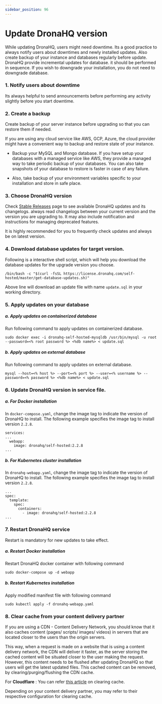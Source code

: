 ```yaml
---
sidebar_position: 96
---
```


# Update DronaHQ version

While updating DronaHQ, users might need downtime. Its a good practice to always notify users about downtimes and newly installed updates. Also create backup of your instance and databases regularly before update. DronaHQ provide incremental updates for database. it should be performed in sequence. If you wish to downgrade your installation, you do not need to downgrade database.

### 1. Notify users about downtime

Its always helpful to send announcements before performing any activity slightly before you start downtime.

### 2. Create a backup

Create backup of your server instance before upgrading so that you can restore them if needed.

If you are using any cloud service like AWS, GCP, Azure, the cloud provider might have a convenient way to backup and restore state of your instance.

- Backup your MySQL and Mongo database. If you have setup your databases with a managed service like AWS, they provide a managed way to take periodic backup of your databases. You can also take snapshots of your database to restore is faster in case of any failure.

- Also, take backup of your environment variables specific to your installation and store in safe place.

### 3. Choose DronaHQ version

Check [Stable Releases](https://docs.dronahq.com/selfhosted-stable/) page to see available DronaHQ updates and its changelogs. always read changelogs between your current version and the version you are upgrading to. It may also include notification and instructions for managing deprecated features.

It is highly recommended for you to frequently check updates and always be on latest version.

### 4. Download database updates for target version.

Following is a interactive shell script, which will help you download the database updates for the upgrade version you choose.

```shell
/bin/bash -c "$(curl -fsSL https://license.dronahq.com/self-hosted/master/get-database-updates.sh)"
```

Above line will download an update file with name `update.sql` in your working directory.

### 5. Apply updates on your database

##### a. Apply updates on containerized database

Run following command to apply updates on  containerized database.

```shell
sudo docker exec -i dronahq-self-hosted-mysqldb /usr/bin/mysql -u root --password=<% root password %> <%db name%> < update.sql
```
##### b. Apply updates on external database

Run following command to apply updates on  external database.

```shell
mysql --host=<% host %> --port=<% port %> --user=<% username %> --password=<% password %> <%db name%> < update.sql
```

### 6. Update DronaHQ version in service file.

##### a. For Docker installation

In `docker-compose.yaml`, change the image tag to indicate the version of DronaHQ to install. The following example specifies the image tag to install version `2.2.8`.

```
services:
...
  webapp:
    image: dronahq/self-hosted:2.2.8
...
```
##### b. For Kubernetes cluster installation

In `dronahq-webapp.yaml`, change the image tag to indicate the version of DronaHQ to install. The following example specifies the image tag to install version `2.2.8`.

```
...
spec:
  template:
    spec:
      containers:
        - image: dronahq/self-hosted:2.2.8
...
```

### 7. Restart DronaHQ service

Restart is mandatory for new updates to take effect.

##### a. Restart Docker installation

Restart DronaHQ docker container with following command
```
sudo docker-compose up -d webapp
```

##### b. Restart Kubernetes installation

Apply modified manifest file with following command
```
sudo kubectl apply -f dronahq-webapp.yaml
```

### 8. Clear cache from your content delivery partner

If you are using a CDN - Content Delivery Network, you should know that it also caches content (pages/ scripts/ images/ videos) in servers that are located closer to the users than the origin servers. 

This way, when a request is made on a website that is using a content delivery network, the CDN will deliver it faster, as the server storing the cached content will be situated closer to the user making the request. However, this content needs to be flushed after updating DronaHQ so that users will get the latest updated files. This cached content can be removed, by clearing/purging/flushing the CDN cache.

For **Cloudflare** : You can refer [this article](https://developers.cloudflare.com/cache/how-to/purge-cache/) on clearing cache.

Depending on your content delivery partner, you may refer to their respective configuration for clearing cache.